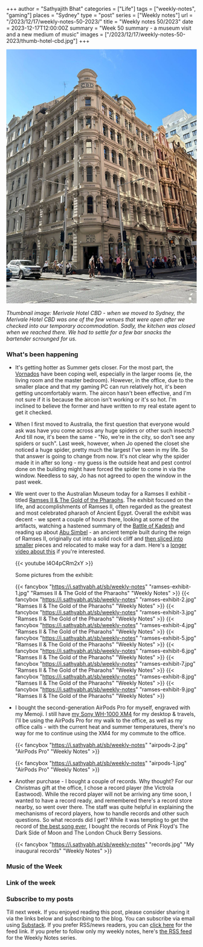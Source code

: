 +++
author = "Sathyajith Bhat"
categories = ["Life"]
tags = ["weekly-notes", "gaming"]
places = "Sydney"
type = "post"
series = ["Weekly notes"]
url = "/2023/12/17/weekly-notes-50-2023/"
title = "Weekly notes 50/2023"
date = 2023-12-17T12:00:00Z
summary = "Week 50 summary - a museum visit and a new medium of music"
images = ["/2023/12/17/weekly-notes-50-2023/thumb-hotel-cbd.jpg"]
+++

![](thumb-hotel-cbd.jpg)

_Thumbnail image: Merivale Hotel CBD - when we moved to Sydney, the Merivale Hotel CBD was one of the few venues that were open after we checked into our temporary accommodation. Sadly, the kitchen was closed when we reached there. We had to settle for a few bar snacks the bartender scrounged for us._ 

### What's been happening

* It's getting hotter as Summer gets closer. For the most part, the [Vornados](/2023/11/24/weekly-notes-47-2023/) have been coping well, especially in the larger rooms (ie, the living room and the master bedroom). However, in the office, due to the smaller place and that my gaming PC can run relatively hot, it's been getting uncomfortably warm. The aircon hasn't been effective, and I'm not sure if it is because the aircon isn't working or it's so hot. I'm inclined to believe the former and have written to my real estate agent to get it checked.
* When I first moved to Australia, the first question that everyone would ask was have you come across any huge spiders or other such insects? And till now, it's been the same - "No, we're in the city, so don't see any spiders or such". Last week, however, when Jo opened the closet she noticed a huge spider, pretty much the largest I've seen in my life. So that answer is going to change from now. It's not clear why the spider made it in after so long - my guess is the outside heat and pest control done on the building might have forced the spider to come in via the window. Needless to say, Jo has not agreed to open the window in the past week. 
* We went over to the Australian Museum today for a Ramses II exhibit - titled [Ramses II & The Gold of the Pharaohs](https://australian.museum/exhibition/ramses/). The exhibit focused on the life, and accomplishments of Ramses II, often regarded as the greatest and most celebrated pharaoh of Ancient Egypt. Overall the exhibit was decent - we spent a couple of hours there, looking at some of the artifacts, watching a hastened summary of the [Battle of Kadesh](https://en.wikipedia.org/wiki/Battle_of_Kadesh) and reading up about [Abu Simbel](https://www.worldhistory.org/Abu_Simbel/) - an ancient temple built during the reign of Ramses II, originally cut into a solid rock cliff and [then sliced into smaller](https://www.youtube.com/watch?v=D2qoZDdg6ho) pieces and relocated to make way for a dam. Here's a [longer video about this](https://www.youtube.com/watch?v=l4O4pCRm2xY) if you're interested.

    {{< youtube l4O4pCRm2xY >}}
    
    Some pictures from the exhibit: 

    {{< fancybox "https://i.sathyabh.at/sb/weekly-notes" "ramses-exhibit-1.jpg" "Ramses II & The Gold of the Pharaohs" "Weekly Notes" >}}
    {{< fancybox "https://i.sathyabh.at/sb/weekly-notes" "ramses-exhibit-2.jpg" "Ramses II & The Gold of the Pharaohs" "Weekly Notes" >}}
    {{< fancybox "https://i.sathyabh.at/sb/weekly-notes" "ramses-exhibit-3.jpg" "Ramses II & The Gold of the Pharaohs" "Weekly Notes" >}}
    {{< fancybox "https://i.sathyabh.at/sb/weekly-notes" "ramses-exhibit-4.jpg" "Ramses II & The Gold of the Pharaohs" "Weekly Notes" >}}
    {{< fancybox "https://i.sathyabh.at/sb/weekly-notes" "ramses-exhibit-5.jpg" "Ramses II & The Gold of the Pharaohs" "Weekly Notes" >}}
    {{< fancybox "https://i.sathyabh.at/sb/weekly-notes" "ramses-exhibit-6.jpg" "Ramses II & The Gold of the Pharaohs" "Weekly Notes" >}}
    {{< fancybox "https://i.sathyabh.at/sb/weekly-notes" "ramses-exhibit-7.jpg" "Ramses II & The Gold of the Pharaohs" "Weekly Notes" >}}
    {{< fancybox "https://i.sathyabh.at/sb/weekly-notes" "ramses-exhibit-8.jpg" "Ramses II & The Gold of the Pharaohs" "Weekly Notes" >}}
    {{< fancybox "https://i.sathyabh.at/sb/weekly-notes" "ramses-exhibit-9.jpg" "Ramses II & The Gold of the Pharaohs" "Weekly Notes" >}}

* I bought the second-generation AirPods Pro for myself, engraved with my Memoji. I still have [my Sony WH-1000 XM4](/2023/06/19/weekly-notes-24-2023/) for my desktop & travels, I'll be using the AirPods Pro for my walk to the office, as well as my office calls - with the current heat and summer temperatures, there's no way for me to continue using the XM4 for my commute to the office.

    {{< fancybox "https://i.sathyabh.at/sb/weekly-notes" "airpods-2.jpg" "AirPods Pro" "Weekly Notes" >}}

    {{< fancybox "https://i.sathyabh.at/sb/weekly-notes" "airpods-1.jpg" "AirPods Pro" "Weekly Notes" >}}


* Another purchase - I bought a couple of records. Why thought? For our Christmas gift at the office, I chose a record player (the Victrola Eastwood). While the record player will not be arriving any time soon, I wanted to have a record ready, and remembered there's a record store nearby, so went over there. The staff was quite helpful in explaining the mechanisms of record players, how to handle records and other such questions. So what records did I get? While it was tempting to get the record of [the best song ever](https://twitter.com/SathyaBhat/status/1736212625917432044/photo/1), I bought the records of Pink Floyd's The Dark Side of Moon and The London Chuck Berry Sessions. 

    {{< fancybox "https://i.sathyabh.at/sb/weekly-notes" "records.jpg" "My inaugural records" "Weekly Notes" >}}


### Music of the Week

### Link of the week


### Subscribe to my posts

Till next week. If you enjoyed reading this post, please consider sharing it via the links below and subscribing to the blog. You can subscribe via email using [Substack](https://sathyabhat.substack.com/). If you prefer RSS/news readers, you can [click here](https://sathyabh.at/index.xml) for the feed link. If you prefer to follow only my weekly notes, here's [the RSS feed](https://sathyabh.at/series/weekly-notes/index.xml) for the Weekly Notes series. 